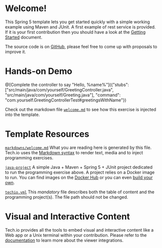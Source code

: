 # Welcome!

This Spring 5 template lets you get started quickly with a simple working example using Maven and JUnit. A first example of rest service is provided. If it is your first contribution then you should have a look at the [Getting Started](https://tech.io/doc/getting-started-create-playground) document.


The source code is on [GitHub](https://github.com/TechDotIO/Spring5-template), please feel free to come up with proposals to improve it.

# Hands-on Demo

@[Complete the controller to say "Hello, %name%"]({"stubs": ["src/main/java/com/yourself/GreetingController.java", "src/main/java/com/yourself/Greeting.java"], "command": "com.yourself.GreetingControllerTest#greetingsWithName"})

Check out the markdown file [`welcome.md`](https://github.com/TechDotIO/Spring5-template/blob/master/markdowns/welcome.md) to see how this exercise is injected into the template.

# Template Resources

[`markdowns/welcome.md`](https://github.com/TechDotIO/Spring5-template/blob/master/markdowns/welcome.md)
What you are reading here is generated by this file. Tech.io uses the [Markdown syntax](https://tech.io/doc/reference-markdowns) to render text, media and to inject programming exercises.


[`java-project`](https://github.com/TechDotIO/Spring5-template/tree/master/java-project)
A simple Java + Maven + Spring 5 + JUnit project dedicated to run the programming exercise above. A project relies on a Docker image to run. You can find images on the [Docker Hub](https://hub.docker.com/explore/) or you can even [build your own](https://tech.io/doc/reference-runner).


[`techio.yml`](https://github.com/TechDotIO/Spring5-template/blob/master/techio.yml)
This *mandatory* file describes both the table of content and the programming project(s). The file path should not be changed.


# Visual and Interactive Content

Tech.io provides all the tools to embed visual and interactive content like a Web app or a Unix terminal within your contribution. Please refer to the [documentation](https://tech.io/doc) to learn more about the viewer integrations.
